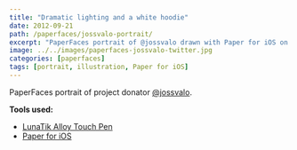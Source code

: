```yaml
---
title: "Dramatic lighting and a white hoodie"
date: 2012-09-21
path: /paperfaces/jossvalo-portrait/
excerpt: "PaperFaces portrait of @jossvalo drawn with Paper for iOS on an iPad."
image: ../../images/paperfaces-jossvalo-twitter.jpg
categories: [paperfaces]
tags: [portrait, illustration, Paper for iOS]
---
```


PaperFaces portrait of project donator [@jossvalo](https://twitter.com/jossvalo).

**Tools used:**

- [LunaTik Alloy Touch Pen](https://www.amazon.com/gp/product/B00821TR7G/ref=as_li_ss_tl?ie=UTF8&tag=mademist-20&linkCode=as2&camp=1789&creative=390957&creativeASIN=B00821TR7G)
- [Paper for iOS](https://paper.bywetransfer.com/)

